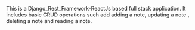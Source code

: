 This is a Django_Rest_Framework-ReactJs based full stack application. It includes basic CRUD operations such add adding a note, updating a note , deleting a note and reading a note.
